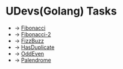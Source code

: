 # UDevs(Golang) Tasks


- -> [Fibonacci](./fib)
- -> [Fibonacci-2](./fib2)
- -> [FizzBuzz](./fizz)
- -> [HasDuplicate](./hasduplicate)
- -> [OddEven](./oddeven)
- -> [Palendrome](./palendrom)
<!-- - [ReactJS](./ReactJS/readme.md) -->
